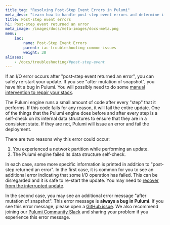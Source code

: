 ```yaml
---
title_tag: "Resolving Post-Step Event Errors in Pulumi"
meta_desc: "Learn how to handle post-step event errors and determine if you've encountered a bug in Pulumi."
title: Post-step event errors
h1: Post-step event returned an error
meta_image: /images/docs/meta-images/docs-meta.png
menu:
    iac:
        name: Post-Step Event Errors
        parent: iac-troubleshooting-common-issues
        weight: 30
aliases:
    - /docs/troubleshooting/#post-step-event
---
```


If an I/O error occurs after "post-step event returned an error", you can safely re-start your update. If you see "after mutation of snapshot", you have hit a bug in Pulumi. You will possibly need to do some [manual intervention to repair your stack](/docs/iac/troubleshooting/debugging/manual-state-editing/).

The Pulumi engine runs a small amount of code after every "step" that it performs. If this code fails for any reason, it will fail the entire update. One of the things that the Pulumi engine does before and after every step is a self-check on its internal data structures to ensure that they are in a consistent state. If they are not, Pulumi will issue an error and fail the deployment.

There are two reasons why this error could occur:

1. You experienced a network partition while performing an update.
2. The Pulumi engine failed its data structure self-check.

In each case, some more specific information is printed in addition to "post-step returned an error". In the first case, it is common for you to see an additional error indicating that some I/O operation has failed. This can be disregarded and it is safe to re-start the update. You may need to [recover from the interrupted update](/docs/iac/troubleshooting/common-issues/interrupted-updates/).

In the second case, you may see an additional error message "after mutation of snapshot". This error message is **always a bug in Pulumi**. If you see this error message, please open a [GitHub issue](https://github.com/pulumi/pulumi/issues). We also recommend joining our [Pulumi Community Slack](https://slack.pulumi.com/) and sharing your problem if you experience this error message.
